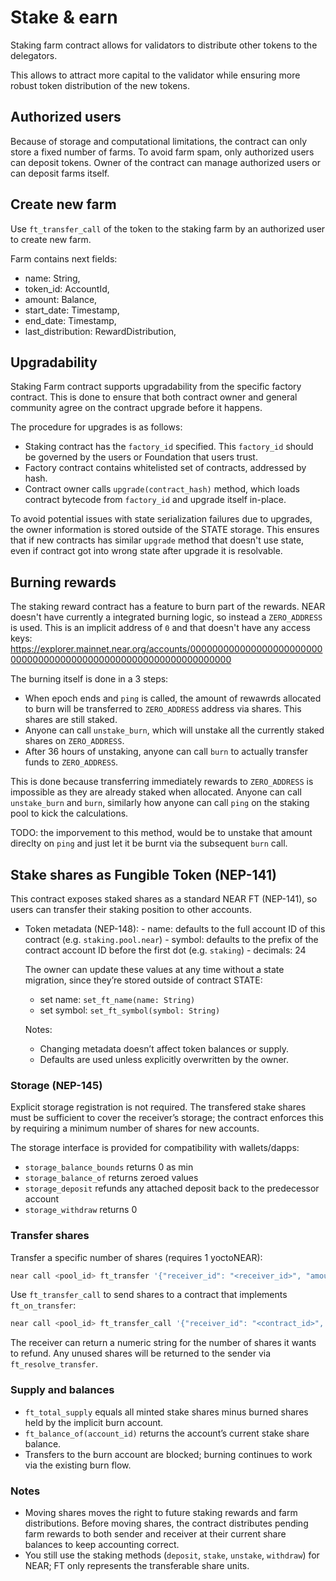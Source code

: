 # Stake & earn

Staking farm contract allows for validators to distribute other tokens to the delegators.

This allows to attract more capital to the validator while ensuring more robust token distribution of the new tokens.

## Authorized users

Because of storage and computational limitations, the contract can only store a fixed number of farms.
To avoid farm spam, only authorized users can deposit tokens. 
Owner of the contract can manage authorized users or can deposit farms itself.

## Create new farm

Use `ft_transfer_call` of the token to the staking farm by an authorized user to create new farm.

Farm contains next fields:
 - name: String,
 - token_id: AccountId,
 - amount: Balance,
 - start_date: Timestamp,
 - end_date: Timestamp,
 - last_distribution: RewardDistribution,

## Upgradability

Staking Farm contract supports upgradability from the specific factory contract.
This is done to ensure that both contract owner and general community agree on the contract upgrade before it happens.

The procedure for upgrades is as follows:
 - Staking contract has the `factory_id` specified. This `factory_id` should be governed by the users or Foundation that users trust. 
 - Factory contract contains whitelisted set of contracts, addressed by hash.
 - Contract owner calls `upgrade(contract_hash)` method, which loads contract bytecode from `factory_id` and upgrade itself in-place.

To avoid potential issues with state serialization failures due to upgrades, the owner information is stored outside of the STATE storage.
This ensures that if new contracts has similar `upgrade` method that doesn't use state, even if contract got into wrong state after upgrade it is resolvable.

## Burning rewards

The staking reward contract has a feature to burn part of the rewards.
NEAR doesn't have currently a integrated burning logic, so instead a `ZERO_ADDRESS` is used. This is an implicit address of `0` and that doesn't have any access keys: https://explorer.mainnet.near.org/accounts/0000000000000000000000000000000000000000000000000000000000000000

The burning itself is done in a 3 steps:
 - When epoch ends and `ping` is called, the amount of rewawrds allocated to burn will be transferred to `ZERO_ADDRESS` address via shares. This shares are still staked.
 - Anyone can call `unstake_burn`, which will unstake all the currently staked shares on `ZERO_ADDRESS`.
 - After 36 hours of unstaking, anyone can call `burn` to actually transfer funds to `ZERO_ADDRESS`.

This is done because transferring immediately rewards to `ZERO_ADDRESS` is impossible as they are already staked when allocated.
Anyone can call `unstake_burn` and `burn`, similarly how anyone can call `ping` on the staking pool to kick the calculations.

TODO: the imporvement to this method, would be to unstake that amount direclty on `ping` and just let it be burnt via the subsequent `burn` call.

## Stake shares as Fungible Token (NEP-141)

This contract exposes staked shares as a standard NEAR FT (NEP-141), so users can transfer their staking position to other accounts.

- Token metadata (NEP-148):
		- name: defaults to the full account ID of this contract (e.g. `staking.pool.near`)
		- symbol: defaults to the prefix of the contract account ID before the first dot (e.g. `staking`)
		- decimals: 24

	The owner can update these values at any time without a state migration, since they’re stored outside of contract STATE:

	- set name: `set_ft_name(name: String)`
	- set symbol: `set_ft_symbol(symbol: String)`

	Notes:
	- Changing metadata doesn’t affect token balances or supply.
	- Defaults are used unless explicitly overwritten by the owner.

### Storage (NEP-145)

Explicit storage registration is not required. The transfered stake shares must be sufficient to cover the receiver’s storage; the contract enforces this by requiring a minimum number of shares for new accounts.

The storage interface is provided for compatibility with wallets/dapps:

- `storage_balance_bounds` returns 0 as min
- `storage_balance_of` returns zeroed values
- `storage_deposit` refunds any attached deposit back to the predecessor account
- `storage_withdraw` returns 0

### Transfer shares

Transfer a specific number of shares (requires 1 yoctoNEAR):

```bash
near call <pool_id> ft_transfer '{"receiver_id": "<receiver_id>", "amount": "<yocto_shares>"}' --accountId <sender_id> --amount 0.000000000000000000000001
```

Use `ft_transfer_call` to send shares to a contract that implements `ft_on_transfer`:

```bash
near call <pool_id> ft_transfer_call '{"receiver_id": "<contract_id>", "amount": "<yocto_shares>", "msg": "<json>"}' --accountId <sender_id> --amount 0.000000000000000000000001 --gas 30000000000000
```

The receiver can return a numeric string for the number of shares it wants to refund. Any unused shares will be returned to the sender via `ft_resolve_transfer`.

### Supply and balances

- `ft_total_supply` equals all minted stake shares minus burned shares held by the implicit burn account.
- `ft_balance_of(account_id)` returns the account’s current stake share balance.
- Transfers to the burn account are blocked; burning continues to work via the existing burn flow.

### Notes

- Moving shares moves the right to future staking rewards and farm distributions. Before moving shares, the contract distributes pending farm rewards to both sender and receiver at their current share balances to keep accounting correct.
- You still use the staking methods (`deposit`, `stake`, `unstake`, `withdraw`) for NEAR; FT only represents the transferable share units.
